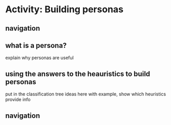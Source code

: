# Activity: Building personas

## navigation

## what is a persona?

explain why personas are useful

## using the answers to the heauristics to build personas

put in the classification tree ideas here with example, show which heuristics provide info

## navigation
